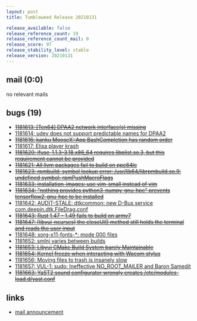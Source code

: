 ```yaml
---
layout: post
title: Tumbleweed Release 20210131

release_available: false
release_reference_count: 19
release_reference_count_mail: 0
release_score: 97
release_stability_level: stable
release_version: 20210131
---
```


## mail (0:0)

no relevant mails

## bugs (19)

<!--more-->

- ~~[1181613: \[Ten64\] DPAA2 network interface(s) missing](https://bugzilla.opensuse.org/show_bug.cgi?id=1181613)~~
- [1181614: udev does not support predictable names for DPAA2](https://bugzilla.opensuse.org/show_bug.cgi?id=1181614)
- ~~[1181616: kanku MooseX::App BashCompletion has random order](https://bugzilla.opensuse.org/show_bug.cgi?id=1181616)~~
- [1181617: Elisa player krash](https://bugzilla.opensuse.org/show_bug.cgi?id=1181617)
- ~~[1181620: ifuse-1.1.3-3.18.x86_64 requires libplist.so.3, but this requirement cannot be provided](https://bugzilla.opensuse.org/show_bug.cgi?id=1181620)~~
- ~~[1181621: All llvm packages fail to build on ppc64le](https://bugzilla.opensuse.org/show_bug.cgi?id=1181621)~~
- ~~[1181623: rpmbuild: symbol lookup error: /usr/lib64/librpmbuild.so.9: undefined symbol: rpmPushMacroFlags](https://bugzilla.opensuse.org/show_bug.cgi?id=1181623)~~
- ~~[1181633: installation-images: use vim-small instead of vim](https://bugzilla.opensuse.org/show_bug.cgi?id=1181633)~~
- ~~[1181634: "nothing provides python3-numpy-gnu-hpc" prevents tensorflow2-gnu-hpc to be installed](https://bugzilla.opensuse.org/show_bug.cgi?id=1181634)~~
- [1181642: AUDIT-STALE: dtkcommon: new D-Bus service com.deepin.dtk.FileDrag.conf](https://bugzilla.opensuse.org/show_bug.cgi?id=1181642)
- ~~[1181643: Rust 1.47 - 1.49 fails to build on armv7](https://bugzilla.opensuse.org/show_bug.cgi?id=1181643)~~
- ~~[1181647: \[libyui-ncurses\] the closeUI() method still holds the terminal and reads the user input](https://bugzilla.opensuse.org/show_bug.cgi?id=1181647)~~
- [1181648: xorg-x11-fonts-*: mode 000 files](https://bugzilla.opensuse.org/show_bug.cgi?id=1181648)
- [1181652: smlnj varies between builds](https://bugzilla.opensuse.org/show_bug.cgi?id=1181652)
- ~~[1181653: Libyui CMake Build System barely Maintainable](https://bugzilla.opensuse.org/show_bug.cgi?id=1181653)~~
- ~~[1181654: Kernel freeze when interacting with Wacom stylus](https://bugzilla.opensuse.org/show_bug.cgi?id=1181654)~~
- [1181656: Moving files to trash is insanely slow](https://bugzilla.opensuse.org/show_bug.cgi?id=1181656)
- [1181657: VUL-1: sudo:  Ineffective NO_ROOT_MAILER and Baron Samedit](https://bugzilla.opensuse.org/show_bug.cgi?id=1181657)
- ~~[1181663: YaST2 sound configurator wrongly creates /etc/modules-load.d/yast.conf](https://bugzilla.opensuse.org/show_bug.cgi?id=1181663)~~



## links

- [mail announcement](https://github.com/boombatower/tumbleweed-review/issues/10)
